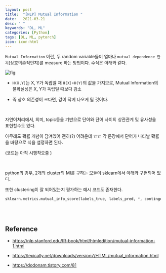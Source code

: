 ```yaml
---
layout: post
title:  "[NLP] Mutual Information "
date:   2021-03-21
desc: " "
keywords: "DL, ML"
categories: [Python]
tags: [DL, ML, pytorch]
icon: icon-html
---
```


`Mutual Information` 이란, 두 random variable들이 얼마나 `mutual dependence 한 지`(상호의존적인지)를 measure 하는 방법이다. 수식은 아래와 같다.

![fig](https://t1.daumcdn.net/cfile/tistory/996B4B485B7777320A)

- `H(X,Y)`는 X, Y가 독립일 때 `H(X)+H(Y)`의 값을 가지므로, Mutual Information의 불확실성은 X, Y가 독립일 때보다 감소

- 즉 상호 의존성이 크다면, 값이 작게 나오게 될 것이다.

<br>

자연어처리에서, 의미, topic등을 기반으로 단어와 단어 사이의 상관관계 및 유사성을 표현할수도 있다.

아무래도 확률 개념이 담겨있어 괜히(?) 어려운데 ㅠㅠ 각 문장에서 단어가 나타날 확률을 바탕으로 식을 설정하면 된다.

(코드는 아직 시행착오중 )


<br>

python의 경우, 2개의 cluster의 MI를 구하는 모듈이  [sklearn](https://scikit-learn.org/stable/modules/generated/sklearn.metrics.mutual_info_score.html)에서 아래와 구현되어 있다.

또한 clustering이 잘 되어있는지 평가하는 예시 코드도 존재한다.

```python
sklearn.metrics.mutual_info_score(labels_true, labels_pred, *, contingency=None)
```



<br>




<br>


## Reference

- https://nlp.stanford.edu/IR-book/html/htmledition/mutual-information-1.html

- https://lexically.net/downloads/version7/HTML/mutual_information.html

- https://dodonam.tistory.com/81

<br>
